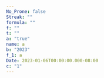 ```yaml
---
No_Prone: false
Streak: ""
formula: ""
f: ""
t: ""
a: "true"
name: a
b: "2023"
f_1: a
Date: 2023-01-06T00:00:00.000-08:00
c: "1"
---
```

